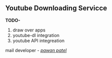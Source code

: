 ## Youtube Downloading Servicce

**TODO-**<br>
1. draw over apps <br>
2. youtube-dl integration<br>
3. youtube API integreation<br>


mail developer - <em>[pawan patel](pawanpatel12895@gmail.com)<em>
